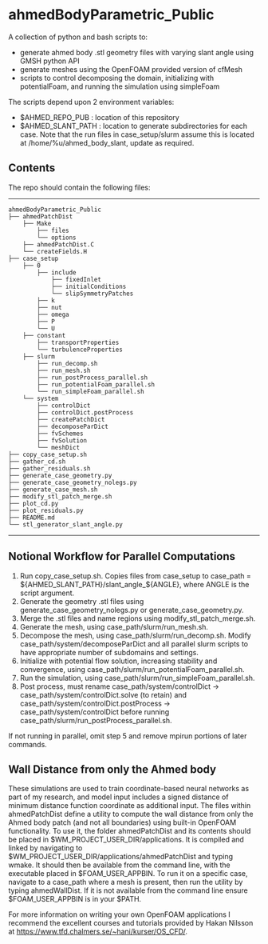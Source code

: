 # ahmedBodyParametric_Public
A collection of python and bash scripts to:
- generate ahmed body .stl geometry files with varying slant angle using GMSH python API
- generate meshes using the OpenFOAM provided version of cfMesh
- scripts to control decomposing the domain, initializing with potentialFoam, and running the simulation using simpleFoam 

The scripts depend upon 2 environment variables:
- $AHMED_REPO_PUB   : location of this repository
- $AHMED_SLANT_PATH : location to generate subdirectories for each case. Note that the run files in case_setup/slurm assume this is located at /home/%u/ahmed_body_slant, update as required.

Contents
----------------

The repo should contain the following files:  

-----------------------------------
    ahmedBodyParametric_Public
    ├── ahmedPatchDist
        ├── Make
            ├── files
            └── options
        ├── ahmedPatchDist.C
        └── createFields.H
    ├── case_setup
        ├── 0
            ├── include
                ├── fixedInlet
                ├── initialConditions
                └── slipSymmetryPatches
            ├── k
            ├── nut
            ├── omega
            ├── P
            └── U
        ├── constant
            ├── transportProperties
            └── turbulenceProperties
        ├── slurm
            ├── run_decomp.sh
            ├── run_mesh.sh
            ├── run_postProcess_parallel.sh
            ├── run_potentialFoam_parallel.sh
            └── run_simpleFoam_parallel.sh
        └── system
            ├── controlDict
            ├── controlDict.postProcess
            ├── createPatchDict
            ├── decomposeParDict
            ├── fvSchemes
            ├── fvSolution
            └── meshDict
    ├── copy_case_setup.sh
    ├── gather_cd.sh
    ├── gather_residuals.sh
    ├── generate_case_geometry.py
    ├── generate_case_geometry_nolegs.py
    ├── generate_case_mesh.sh
    ├── modify_stl_patch_merge.sh
    ├── plot_cd.py
    ├── plot_residuals.py
    ├── README.md
    └── stl_generator_slant_angle.py
-----------------------------------

Notional Workflow for Parallel Computations
----------------
1. Run copy_case_setup.sh. Copies files from case_setup to case_path = ${AHMED_SLANT_PATH}/slant_angle_${ANGLE}, where ANGLE is the script argument.
2. Generate the geometry .stl files using generate_case_geometry_nolegs.py or generate_case_geometry.py.
3. Merge the .stl files and name regions using modify_stl_patch_merge.sh.
4. Generate the mesh, using case_path/slurm/run_mesh.sh.
5. Decompose the mesh, using case_path/slurm/run_decomp.sh. Modify case_path/system/decomposeParDict  and all parallel slurm scripts to have appropriate number of subdomains and settings.
6. Initialize with potential flow solution, increasing stability and convergence, using case_path/slurm/run_potentialFoam_parallel.sh. 
7. Run the simulation, using case_path/slurm/run_simpleFoam_parallel.sh.
8. Post process, must rename case_path/system/controlDict -> case_path/system/controlDict.solve (to retain) and case_path/system/controlDict.postProcess -> case_path/system/controlDict before running case_path/slurm/run_postProcess_parallel.sh.
   
If not running in parallel, omit step 5 and remove mpirun portions of later commands.

Wall Distance from only the Ahmed body
----------------
These simulations are used to train coordinate-based neural networks as part of my research, and model input includes a signed distance of minimum distance function coordinate as additional input. The files within ahmedPatchDist define a utility to compute the wall distance from only the Ahmed body patch (and not all boundaries) using built-in OpenFOAM functionality. To use it, the folder ahmedPatchDist and its contents should be placed in $WM_PROJECT_USER_DIR/applications. It is compiled and linked by navigating to $WM_PROJECT_USER_DIR/applications/ahmedPatchDist and typing wmake. It should then be available from the command line, with the executable placed in $FOAM_USER_APPBIN. To run it on a specific case, navigate to a case_path where a mesh is present, then run the utility by typing ahmedWallDist. If it is not available from the command line ensure $FOAM_USER_APPBIN is in your $PATH.

For more information on writing your own OpenFOAM applications I recommend the excellent courses and tutorials provided by Hakan Nilsson at https://www.tfd.chalmers.se/~hani/kurser/OS_CFD/. 